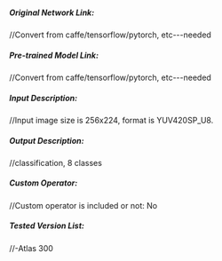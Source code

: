 ##### Original Network Link:
//Convert from caffe/tensorflow/pytorch, etc---needed

##### Pre-trained Model Link:
//Convert from caffe/tensorflow/pytorch, etc---needed

##### Input Description:
//Input image size is 256x224, format is YUV420SP_U8.

##### Output Description:
//classification, 8 classes

##### Custom Operator:
//Custom operator is included or not: No

##### Tested Version List:
//-Atlas 300
